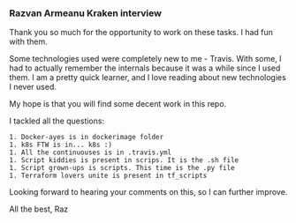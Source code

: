 ### Razvan Armeanu Kraken interview

Thank you so much for the opportunity to work on these tasks. I had fun with them.

Some technologies used were completely new to me - Travis.
With some, I had to actually remember the internals because it was a while since I used them.
I am a pretty quick learner, and I love reading about new technologies I never used.

My hope is that you will find some decent work in this repo.

I tackled all the questions:

    1. Docker-ayes is in dockerimage folder
    1. k8s FTW is in... k8s :)
    1. All the continuouses is in .travis.yml
    1. Script kiddies is present in scrips. It is the .sh file
    1. Script grown-ups is scripts. This time is the .py file
    1. Terraform lovers unite is present in tf_scripts

Looking forward to hearing your comments on this, so I can further improve.

All the best,
Raz
